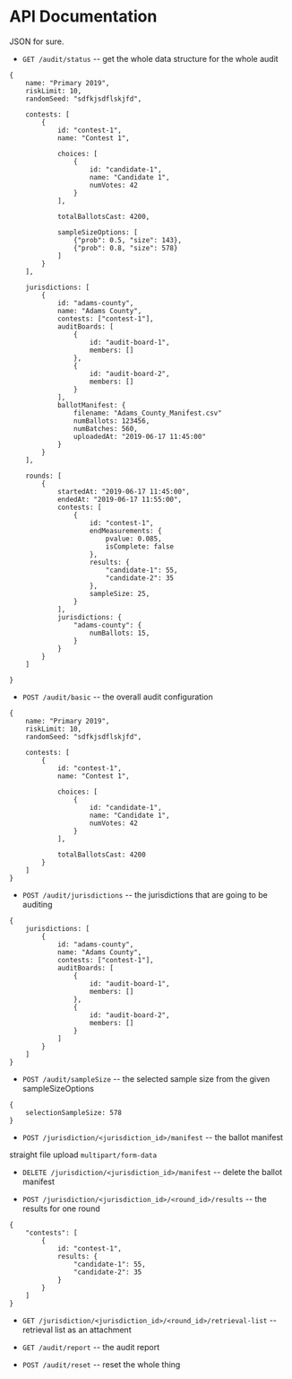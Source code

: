 # API Documentation

JSON for sure.

- `GET /audit/status` -- get the whole data structure for the whole audit

```
{
	name: "Primary 2019",
	riskLimit: 10,
	randomSeed: "sdfkjsdflskjfd",

	contests: [
	    {
			id: "contest-1",
			name: "Contest 1",
			
			choices: [
				{
					id: "candidate-1",
					name: "Candidate 1",
					numVotes: 42
				}
			],
			
			totalBallotsCast: 4200,

			sampleSizeOptions: [
                {"prob": 0.5, "size": 143},
				{"prob": 0.8, "size": 578}
            ]
		}
	],
	
	jurisdictions: [
		{
			id: "adams-county",
			name: "Adams County",
			contests: ["contest-1"],
			auditBoards: [
				{
					id: "audit-board-1",
					members: []
				},
				{
					id: "audit-board-2",
					members: []
				}
			],
			ballotManifest: {
				filename: "Adams_County_Manifest.csv"
				numBallots: 123456,
				numBatches: 560,
				uploadedAt: "2019-06-17 11:45:00"
			}
		}
	],
	
	rounds: [
		{
			startedAt: "2019-06-17 11:45:00",
			endedAt: "2019-06-17 11:55:00",
			contests: [
				{
					id: "contest-1",
					endMeasurements: {
						pvalue: 0.085,
						isComplete: false
					},
					results: {
						"candidate-1": 55,
						"candidate-2": 35
					},
					sampleSize: 25,
				}
			],
			jurisdictions: {
				"adams-county": {
					numBallots: 15,
				}
			}
		}
	]
		
}
```

- `POST /audit/basic` -- the overall audit configuration

```
{
	name: "Primary 2019",
	riskLimit: 10,
	randomSeed: "sdfkjsdflskjfd",

	contests: [
	    {
			id: "contest-1",
			name: "Contest 1",
			
			choices: [
				{
					id: "candidate-1",
					name: "Candidate 1",
					numVotes: 42
				}
			],
			
			totalBallotsCast: 4200
		}
	]
}
```


- `POST /audit/jurisdictions` -- the jurisdictions that are going to be auditing

```
{
	jurisdictions: [
		{
			id: "adams-county",
			name: "Adams County",
			contests: ["contest-1"],
			auditBoards: [
				{
					id: "audit-board-1",
					members: []
				},
				{
					id: "audit-board-2",
					members: []
				}
			]
		}
	]
}
```

- `POST /audit/sampleSize` -- the selected sample size from the given sampleSizeOptions

```
{
	selectionSampleSize: 578
}
```

- `POST /jurisdiction/<jurisdiction_id>/manifest` -- the ballot manifest

straight file upload `multipart/form-data`


- `DELETE /jurisdiction/<jurisdiction_id>/manifest` -- delete the ballot manifest

- `POST /jurisdiction/<jurisdiction_id>/<round_id>/results` -- the results for one round

```
{
	"contests": [
		{
			id: "contest-1",
   			results: {
				"candidate-1": 55,
				"candidate-2": 35
			}
		}
	]
}
```

- `GET /jurisdiction/<jurisdiction_id>/<round_id>/retrieval-list` -- retrieval list as an attachment

- `GET /audit/report` -- the audit report

- `POST /audit/reset` -- reset the whole thing
